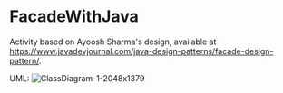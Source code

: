 # FacadeWithJava

Activity based on Ayoosh Sharma's design, available at <https://www.javadevjournal.com/java-design-patterns/facade-design-pattern/>.

UML: ![ClassDiagram-1-2048x1379](https://github.com/alslemos/FacadeWithJava/assets/68721414/ab16dfc7-e436-44b9-b68e-add9b2ed3b2c)
